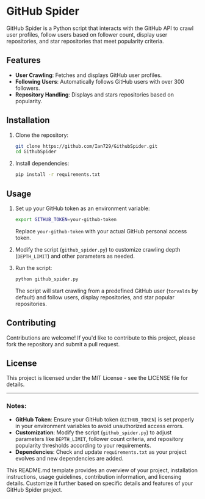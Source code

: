 # GitHub Spider

GitHub Spider is a Python script that interacts with the GitHub API to crawl user profiles, follow users based on follower count, display user repositories, and star repositories that meet popularity criteria.

## Features

- **User Crawling**: Fetches and displays GitHub user profiles.
- **Following Users**: Automatically follows GitHub users with over 300 followers.
- **Repository Handling**: Displays and stars repositories based on popularity.

## Installation

1. Clone the repository:

   ```bash
   git clone https://github.com/Ian729/GithubSpider.git
   cd GithubSpider
   ```

2. Install dependencies:

   ```bash
   pip install -r requirements.txt
   ```

## Usage

1. Set up your GitHub token as an environment variable:

   ```bash
   export GITHUB_TOKEN=your-github-token
   ```

   Replace `your-github-token` with your actual GitHub personal access token.

2. Modify the script (`github_spider.py`) to customize crawling depth (`DEPTH_LIMIT`) and other parameters as needed.

3. Run the script:

   ```bash
   python github_spider.py
   ```

   The script will start crawling from a predefined GitHub user (`torvalds` by default) and follow users, display repositories, and star popular repositories.

## Contributing

Contributions are welcome! If you'd like to contribute to this project, please fork the repository and submit a pull request.

## License

This project is licensed under the MIT License - see the LICENSE file for details.

---

### Notes:

- **GitHub Token**: Ensure your GitHub token (`GITHUB_TOKEN`) is set properly in your environment variables to avoid unauthorized access errors.
- **Customization**: Modify the script (`github_spider.py`) to adjust parameters like `DEPTH_LIMIT`, follower count criteria, and repository popularity thresholds according to your requirements.
- **Dependencies**: Check and update `requirements.txt` as your project evolves and new dependencies are added.

This README.md template provides an overview of your project, installation instructions, usage guidelines, contribution information, and licensing details. Customize it further based on specific details and features of your GitHub Spider project.